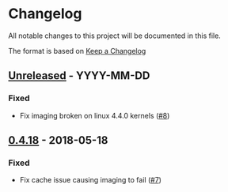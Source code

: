 # Changelog
All notable changes to this project will be documented in this file.

The format is based on [Keep a Changelog](http://keepachangelog.com/en/1.0.0/)

<!--
## [<exact release including patch>](<github compare url>) - <release date in YYYY-MM-DD>
### Added
  - <summary of new features>

### Changed
  - <for changes in existing functionality>

### Deprecated
  - <for soon-to-be removed features>

### Removed
  - <for now removed features>

### Fixed
  - <for any bug fixes>

### Security
  - <in case of vulnerabilities>
-->

## [Unreleased](https://github.com/cyverse/chromogenic/compare/0.4.18...HEAD) - YYYY-MM-DD
### Fixed
  - Fix imaging broken on linux 4.4.0 kernels
    ([#8](https://github.com/cyverse/chromogenic/pull/8))

## [0.4.18](https://github.com/cyverse/chromogenic/compare/0.4.17...0.4.18) - 2018-05-18
### Fixed
  - Fix cache issue causing imaging to fail
    ([#7](https://github.com/cyverse/chromogenic/pull/7))
